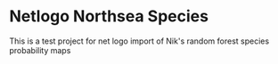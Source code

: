 <!---
SPDX-FileCopyrightText: 2022 Helmholtz-Zentrum hereon (Hereon)
SPDX-License-Identifier: CC0-1.0
SPDX-FileContributor: Carsten Lemmen <carsten.lemmen@hereon.de>
-->

# Netlogo Northsea Species

This is a test project for net logo import of Nik's random forest species probability maps